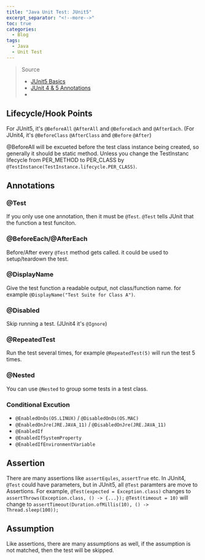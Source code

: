 ```yaml
---
title: "Java Unit Test: JUnit5"
excerpt_separator: "<!--more-->"
toc: true
categories:
  - Blog
tags:
  - Java
  - Unit Test
---
```


> Source
>
> - [JUnit5 Basics](https://www.youtube.com/playlist?list=PLqq-6Pq4lTTa4ad5JISViSb2FVG8Vwa4o)
> - [JUnit 4 & 5 Annotations](https://medium.com/@rhamedy/junit-annotations-every-developer-should-know-eb972a7a26c9)
> -

## Lifecycle/Hook Points

For JUnit5, it's `@BeforeAll` `@AfterAll` and `@BeforeEach` and `@AfterEach`. (For JUnit4, it's `@BeforeClass` `@AfterClass` and `@Before` `@After`)

@BeforeAll will be excueted before the test class instance being created, so generally it should be static method. Unless you
change the TestInstanc lifecycle from PER_METHOD to PER_CLASS by `@TestInstance(TestInstance.lifecycle.PER_CLASS)`.

## Annotations

### @Test

If you only use one annotation, then it must be `@Test`. `@Test` tells JUnit that the function a test funciton.

### @BeforeEach/@AfterEach

Before/After every `@Test` method gets called. it could be used to setup/teardown the test.

### @DisplayName

Give the test function a readable output, not class/function name. for example `@DisplayName("Test Suite for Class A")`.

### @Disabled

Skip running a test. (JUnit4 it's `@Ignore`)

### @RepeatedTest

Run the test several times, for example `@RepeatedTest(5)` will run the test 5 times.

### @Nested

You can use `@Nested` to group some tests in a test class.

### Conditional Excution

- `@EnabledOnOs(OS.LINUX)` / `@DisabledOnOs(OS.MAC)`
- `@EnabledOnJre(JRE.JAVA_11)` / `@DisabledOnJre(JRE.JAVA_11)`
- `@EnabledIf`
- `@EnabledIfSystemProperty`
- `@EnabledIfEnvironmentVariable`

## Assertion

There are many assertions like `assertEqules`, `assertTrue` etc.
In JUnit4, `@Test` could have parameters, but in JUnit5, all `@Test` paramters are move to Assertions.
For example, `@Test(expected = Exception.class)` changes to `assertThrows(Exception.class, () -> {...});`
`@Test(timeout = 10)` will change to `assertTimeout(Duration.ofMillis(10), () -> Thread.sleep(100));`

## Assumption

Like assertions, there are many assumptions as well, if the assumption is not matched, then the
test will be skipped.

